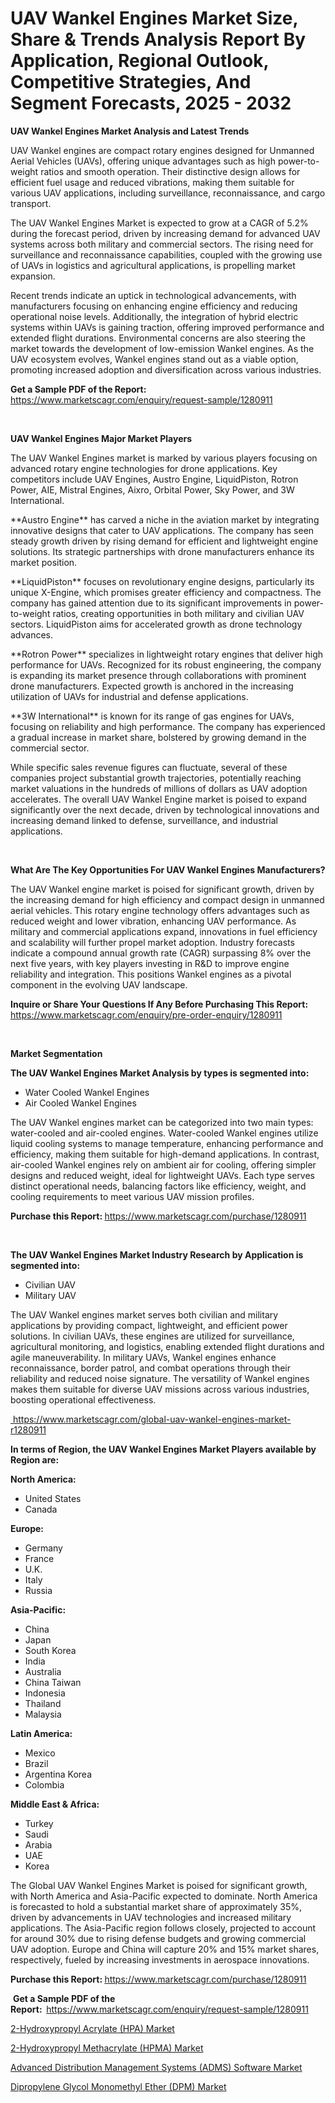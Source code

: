 <p><h1>UAV Wankel Engines Market Size, Share & Trends Analysis Report By Application, Regional Outlook, Competitive Strategies, And Segment Forecasts, 2025 - 2032</h1></p><p><strong>UAV Wankel Engines Market Analysis and Latest Trends</strong></p>
<p><p>UAV Wankel engines are compact rotary engines designed for Unmanned Aerial Vehicles (UAVs), offering unique advantages such as high power-to-weight ratios and smooth operation. Their distinctive design allows for efficient fuel usage and reduced vibrations, making them suitable for various UAV applications, including surveillance, reconnaissance, and cargo transport. </p><p>The UAV Wankel Engines Market is expected to grow at a CAGR of 5.2% during the forecast period, driven by increasing demand for advanced UAV systems across both military and commercial sectors. The rising need for surveillance and reconnaissance capabilities, coupled with the growing use of UAVs in logistics and agricultural applications, is propelling market expansion. </p><p>Recent trends indicate an uptick in technological advancements, with manufacturers focusing on enhancing engine efficiency and reducing operational noise levels. Additionally, the integration of hybrid electric systems within UAVs is gaining traction, offering improved performance and extended flight durations. Environmental concerns are also steering the market towards the development of low-emission Wankel engines. As the UAV ecosystem evolves, Wankel engines stand out as a viable option, promoting increased adoption and diversification across various industries.</p></p>
<p><strong>Get a Sample PDF of the Report:&nbsp;</strong> <a href="https://www.marketscagr.com/enquiry/request-sample/1280911?utm_campaign=2095&utm_medium=2&utm_source=Github&utm_content=ia&utm_term=24032025&utm_id=uav-wankel-engines">https://www.marketscagr.com/enquiry/request-sample/1280911</a></p>
<p>&nbsp;</p>
<p><strong>UAV Wankel Engines Major Market Players</strong></p>
<p><p>The UAV Wankel Engines market is marked by various players focusing on advanced rotary engine technologies for drone applications. Key competitors include UAV Engines, Austro Engine, LiquidPiston, Rotron Power, AIE, Mistral Engines, Aixro, Orbital Power, Sky Power, and 3W International.</p><p>**Austro Engine** has carved a niche in the aviation market by integrating innovative designs that cater to UAV applications. The company has seen steady growth driven by rising demand for efficient and lightweight engine solutions. Its strategic partnerships with drone manufacturers enhance its market position.</p><p>**LiquidPiston** focuses on revolutionary engine designs, particularly its unique X-Engine, which promises greater efficiency and compactness. The company has gained attention due to its significant improvements in power-to-weight ratios, creating opportunities in both military and civilian UAV sectors. LiquidPiston aims for accelerated growth as drone technology advances.</p><p>**Rotron Power** specializes in lightweight rotary engines that deliver high performance for UAVs. Recognized for its robust engineering, the company is expanding its market presence through collaborations with prominent drone manufacturers. Expected growth is anchored in the increasing utilization of UAVs for industrial and defense applications.</p><p>**3W International** is known for its range of gas engines for UAVs, focusing on reliability and high performance. The company has experienced a gradual increase in market share, bolstered by growing demand in the commercial sector.</p><p>While specific sales revenue figures can fluctuate, several of these companies project substantial growth trajectories, potentially reaching market valuations in the hundreds of millions of dollars as UAV adoption accelerates. The overall UAV Wankel Engine market is poised to expand significantly over the next decade, driven by technological innovations and increasing demand linked to defense, surveillance, and industrial applications.</p></p>
<p>&nbsp;</p>
<p><strong>What Are The Key Opportunities For UAV Wankel Engines Manufacturers?</strong></p>
<p><p>The UAV Wankel engine market is poised for significant growth, driven by the increasing demand for high efficiency and compact design in unmanned aerial vehicles. This rotary engine technology offers advantages such as reduced weight and lower vibration, enhancing UAV performance. As military and commercial applications expand, innovations in fuel efficiency and scalability will further propel market adoption. Industry forecasts indicate a compound annual growth rate (CAGR) surpassing 8% over the next five years, with key players investing in R&D to improve engine reliability and integration. This positions Wankel engines as a pivotal component in the evolving UAV landscape.</p></p>
<p><strong>Inquire or Share Your Questions If Any Before Purchasing This Report:</strong> <a href="https://www.marketscagr.com/enquiry/pre-order-enquiry/1280911?utm_campaign=2095&utm_medium=2&utm_source=Github&utm_content=ia&utm_term=24032025&utm_id=uav-wankel-engines">https://www.marketscagr.com/enquiry/pre-order-enquiry/1280911</a></p>
<p>&nbsp;</p>
<p><strong>Market Segmentation</strong></p>
<p><strong>The UAV Wankel Engines Market Analysis by types is segmented into:</strong></p>
<p><ul><li>Water Cooled Wankel Engines</li><li>Air Cooled Wankel Engines</li></ul></p>
<p><p>The UAV Wankel engines market can be categorized into two main types: water-cooled and air-cooled engines. Water-cooled Wankel engines utilize liquid cooling systems to manage temperature, enhancing performance and efficiency, making them suitable for high-demand applications. In contrast, air-cooled Wankel engines rely on ambient air for cooling, offering simpler designs and reduced weight, ideal for lightweight UAVs. Each type serves distinct operational needs, balancing factors like efficiency, weight, and cooling requirements to meet various UAV mission profiles.</p></p>
<p><strong>Purchase this Report:&nbsp;</strong><a href="https://www.marketscagr.com/purchase/1280911?utm_campaign=2095&utm_medium=2&utm_source=Github&utm_content=ia&utm_term=24032025&utm_id=uav-wankel-engines">https://www.marketscagr.com/purchase/1280911</a></p>
<p>&nbsp;</p>
<p><strong>The UAV Wankel Engines Market Industry Research by Application is segmented into:</strong></p>
<p><ul><li>Civilian UAV</li><li>Military UAV</li></ul></p>
<p><p>The UAV Wankel engines market serves both civilian and military applications by providing compact, lightweight, and efficient power solutions. In civilian UAVs, these engines are utilized for surveillance, agricultural monitoring, and logistics, enabling extended flight durations and agile maneuverability. In military UAVs, Wankel engines enhance reconnaissance, border patrol, and combat operations through their reliability and reduced noise signature. The versatility of Wankel engines makes them suitable for diverse UAV missions across various industries, boosting operational effectiveness.</p></p>
<p><a href="https://www.marketscagr.com/global-uav-wankel-engines-market-r1280911?utm_campaign=2095&utm_medium=2&utm_source=Github&utm_content=ia&utm_term=24032025&utm_id=uav-wankel-engines">&nbsp;https://www.marketscagr.com/global-uav-wankel-engines-market-r1280911</a></p>
<p><strong>In terms of Region, the UAV Wankel Engines Market Players available by Region are:</strong></p>
<p>
    <p> <strong> North America: </strong>
        <ul>
            <li>United States</li>
            <li>Canada</li>
        </ul>
        </p> 
    <p> <strong> Europe: </strong>
        <ul>
            <li>Germany</li>
            <li>France</li>
            <li>U.K.</li>
            <li>Italy</li>
            <li>Russia</li>
        </ul>
        </p> 
    <p> <strong> Asia-Pacific: </strong>
        <ul>
            <li>China</li>
            <li>Japan</li>
            <li>South Korea</li>
            <li>India</li>
            <li>Australia</li>
            <li>China Taiwan</li>
            <li>Indonesia</li>
            <li>Thailand</li>
            <li>Malaysia</li>
        </ul>
        </p> 
    <p> <strong> Latin America: </strong>
        <ul>
            <li>Mexico</li>
            <li>Brazil</li>
            <li>Argentina Korea</li>
            <li>Colombia</li>
        </ul>
        </p> 
    <p> <strong> Middle East & Africa: </strong>
        <ul>
            <li>Turkey</li>
            <li>Saudi</li>
            <li>Arabia</li>
            <li>UAE</li>
            <li>Korea</li>
        </ul>
    </p>
    </p>
<p><p>The Global UAV Wankel Engines Market is poised for significant growth, with North America and Asia-Pacific expected to dominate. North America is forecasted to hold a substantial market share of approximately 35%, driven by advancements in UAV technologies and increased military applications. The Asia-Pacific region follows closely, projected to account for around 30% due to rising defense budgets and growing commercial UAV adoption. Europe and China will capture 20% and 15% market shares, respectively, fueled by increasing investments in aerospace innovations.</p></p>
<p><strong>Purchase this Report: </strong><a href="https://www.marketscagr.com/purchase/1280911?utm_campaign=2095&utm_medium=2&utm_source=Github&utm_content=ia&utm_term=24032025&utm_id=uav-wankel-engines">https://www.marketscagr.com/purchase/1280911</a></p>
<p>&nbsp;<strong>Get a Sample PDF of the Report:&nbsp;&nbsp;</strong><a href="https://www.marketscagr.com/enquiry/request-sample/1280911?utm_campaign=2095&utm_medium=2&utm_source=Github&utm_content=ia&utm_term=24032025&utm_id=uav-wankel-engines">https://www.marketscagr.com/enquiry/request-sample/1280911</a></p>
<p><strong></strong></p>
<p><p><a href="https://github.com/gulaimolin/Market-Research-Report-List-7/blob/main/2-hydroxypropyl-acrylate-hpa-market.md?utm_campaign=2095&utm_medium=2&utm_source=Github&utm_content=ia&utm_term=24032025&utm_id=uav-wankel-engines">2-Hydroxypropyl Acrylate (HPA) Market</a></p><p><a href="https://github.com/shamprenadw7/Market-Research-Report-List-1/blob/main/2-hydroxypropyl-methacrylate-hpma-market.md?utm_campaign=2095&utm_medium=2&utm_source=Github&utm_content=ia&utm_term=24032025&utm_id=uav-wankel-engines">2-Hydroxypropyl Methacrylate (HPMA) Market</a></p><p><a href="https://github.com/abararybar2x/Market-Research-Report-List-1/blob/main/advanced-distribution-management-systems-adms-software-market.md?utm_campaign=2095&utm_medium=2&utm_source=Github&utm_content=ia&utm_term=24032025&utm_id=uav-wankel-engines">Advanced Distribution Management Systems (ADMS) Software Market</a></p><p><a href="https://github.com/mauripalmi/Market-Research-Report-List-6/blob/main/dipropylene-glycol-monomethyl-ether-dpm-market.md?utm_campaign=2095&utm_medium=2&utm_source=Github&utm_content=ia&utm_term=24032025&utm_id=uav-wankel-engines">Dipropylene Glycol Monomethyl Ether (DPM) Market</a></p></p>